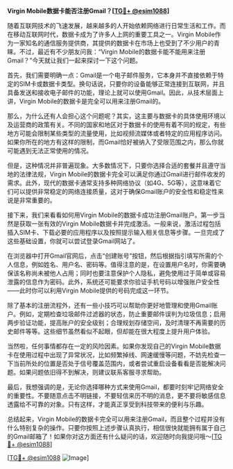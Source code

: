 **Virgin Mobile数据卡能否注册Gmail？[[TG💪+ @esim1088](https://t.me/s/esim1088)]**

随着互联网技术的飞速发展，越来越多的人开始依赖网络进行日常生活和工作。而在移动互联网时代，数据卡成为了许多人上网的重要工具之一。Virgin Mobile作为一家知名的通信服务提供商，其提供的数据卡在市场上也受到了不少用户的青睐。不过，最近有不少朋友问我：“Virgin Mobile的数据卡能不能用来注册Gmail？”今天就让我们一起来探讨一下这个问题。

首先，我们需要明确一点：Gmail是一个电子邮件服务，它本身并不直接依赖于特定的SIM卡或数据卡类型。换句话说，只要你的设备能够正常连接到互联网，并且具备发送和接收电子邮件的功能，理论上就可以使用Gmail。因此，从技术层面上讲，Virgin Mobile的数据卡是完全可以用来注册Gmail的。

那么，为什么还有人会担心这个问题呢？其实，这主要与数据卡的具体使用环境以及运营商的政策有关。不同的国家和地区对于数据卡的使用有着不同的规定，有些地方可能会限制某些类型的流量使用，比如视频流媒体或者特定的应用程序访问。如果你所在的地方有这样的限制，而Gmail恰好被纳入了受限范围之内，那么你就可能遇到无法正常使用的情况。

但是，这种情况并非普遍现象。大多数情况下，只要你选择合适的套餐并且遵守当地的法律法规，Virgin Mobile的数据卡完全可以满足你通过Gmail进行邮件收发的需求。此外，现代的数据卡通常支持多种网络协议（如4G、5G等），这意味着它们可以提供非常稳定的网络连接质量，这对于确保Gmail账户的安全性和稳定性来说是非常重要的。

接下来，我们来看看如何用Virgin Mobile的数据卡成功注册Gmail账户。第一步当然是获取一张有效的Virgin Mobile数据卡并完成激活。一般来说，激活过程包括插入SIM卡、下载必要的应用程序以及按照提示输入相关信息等步骤。一旦完成了这些基础设置，你就可以尝试登录Gmail网站了。

在浏览器中打开Gmail官网后，点击“创建账号”按钮，然后根据指引填写所需的个人信息，例如姓名、用户名、密码等。值得注意的是，在设置用户名时，你需要确保该名称尚未被他人占用；同时也要注意保护个人隐私，避免使用过于简单或容易泄露的信息作为密码。此外，系统还可能要求你验证手机号码以增强账户安全性——此时你可以利用Virgin Mobile提供的号码完成这一环节。

除了基本的注册流程外，还有一些小技巧可以帮助你更好地管理和使用Gmail账户。例如，定期检查垃圾邮件过滤器的状态，防止重要邮件误判为垃圾信息；启用两步验证功能，提高账户的安全级别；合理规划存储空间，及时清理不再需要的历史邮件等等。这些细节虽然看似不起眼，但却能在很大程度上提升用户体验。

当然啦，任何事情都存在一定的风险因素。如果你发现自己的Virgin Mobile数据卡在使用过程中出现了异常状况，比如频繁掉线、网速缓慢等问题，不妨先检查一下当前所处的位置是否处于信号覆盖范围内，或者尝试重启设备看看是否能解决问题。如果问题依旧得不到解决，则建议联系客服寻求帮助。

最后，我想强调的是，无论你选择哪种方式来使用Gmail，都要时刻牢记网络安全的重要性。不要随意点击不明链接，不要轻信来历不明的消息，更不要将敏感信息透露给不可靠的对象。只有这样，才能真正享受到科技带来的便利与乐趣。

总结起来，Virgin Mobile的数据卡完全可以用来注册Gmail，而且整个过程并没有什么特别复杂的操作。只要你按照上述步骤认真执行，相信很快就能拥有属于自己的Gmail邮箱了！如果你对这方面还有什么疑问的话，欢迎随时向我提问哦～[[TG💪+ @esim1088](https://t.me/s/esim1088)]

[[TG💪+ @esim1088](https://t.me/s/esim1088) ![Image](https://i.postimg.cc/4NQfJmqS/Snipaste-2025-05-13-00-14-12.png)]
